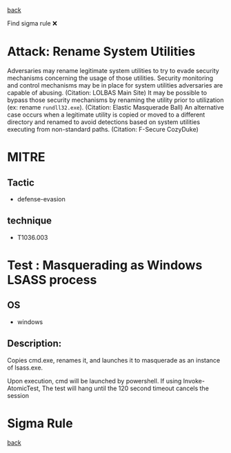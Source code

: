 
[back](../index.md)

Find sigma rule :x: 

# Attack: Rename System Utilities 

Adversaries may rename legitimate system utilities to try to evade security mechanisms concerning the usage of those utilities. Security monitoring and control mechanisms may be in place for system utilities adversaries are capable of abusing. (Citation: LOLBAS Main Site) It may be possible to bypass those security mechanisms by renaming the utility prior to utilization (ex: rename <code>rundll32.exe</code>). (Citation: Elastic Masquerade Ball) An alternative case occurs when a legitimate utility is copied or moved to a different directory and renamed to avoid detections based on system utilities executing from non-standard paths. (Citation: F-Secure CozyDuke)

# MITRE
## Tactic
  - defense-evasion


## technique
  - T1036.003


# Test : Masquerading as Windows LSASS process
## OS
  - windows


## Description:
Copies cmd.exe, renames it, and launches it to masquerade as an instance of lsass.exe.

Upon execution, cmd will be launched by powershell. If using Invoke-AtomicTest, The test will hang until the 120 second timeout cancels the session


# Sigma Rule


[back](../index.md)
